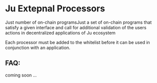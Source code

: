# Ju Extepnal Processors

Just number of on-chain programsJust a set of on-chain programs that satisfy a given interface and call for additional validation of the users actions in decentralized applications of Ju ecosystem

Each processor must be added to the whitelist before it can be used in conjunction with an application.

## FAQ:

coming soon ...
